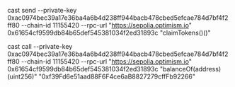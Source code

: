 cast send --private-key 0xac0974bec39a17e36ba4a6b4d238ff944bacb478cbed5efcae784d7bf4f2ff80 --chain-id 11155420 --rpc-url "https://sepolia.optimism.io" 0x61654cf9599db84b65def545381034f2ed31893c "claimTokens()()" 


cast call --private-key 0xac0974bec39a17e36ba4a6b4d238ff944bacb478cbed5efcae784d7bf4f2ff80 --chain-id 11155420 --rpc-url "https://sepolia.optimism.io" 0x61654cf9599db84b65def545381034f2ed31893c "balanceOf(address)(uint256)" "0xf39Fd6e51aad88F6F4ce6aB8827279cffFb92266"
